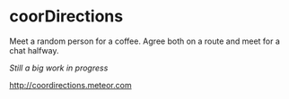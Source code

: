 # coorDirections

Meet a random person for a coffee. Agree both on a route and meet for a chat halfway.

*Still a big work in progress*

<http://coordirections.meteor.com>